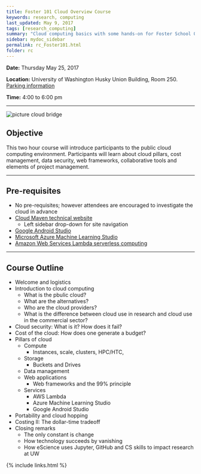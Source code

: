 ```yaml
---
title: Foster 101 Cloud Overview Course
keywords: research, computing
last_updated: May 9, 2017
tags: [research_computing]
summary: "Cloud computing basics with some hands-on for Foster School Of Business"
sidebar: mydoc_sidebar
permalink: rc_Foster101.html
folder: rc
---
```


**Date:** Thursday May 25, 2017 

**Location:** University of Washington Husky Union Building, Room 250. [Parking information](http://depts.washington.edu/thehub/home/directions/)

**Time:** 4:00 to 6:00 pm 


---

![picture cloud bridge](/documentation/images/rc/foster101_001.png)

## Objective

This two hour course will introduce participants to the public cloud computing environment. 
Participants will learn about cloud pillars, cost management, data security, web frameworks,
collaborative tools and elements of project management. 

---

## Pre-requisites 
 
- No pre-requisites; however attendees are encouraged to investigate the cloud in advance
- [Cloud Maven technical website](http://cloudmaven.org)
  - Left sidebar drop-down for site navigation 
- [Google Android Studio](https://cloud.google.com/android-studio/)
- [Microsoft Azure Machine Learning Studio](https://studio.azureml.net/)
- [Amazon Web Services Lambda serverless computing](https://aws.amazon.com/lambda/)


---

## Course Outline 

- Welcome and logistics
- Introduction to cloud computing
  - What is the pbulic cloud?
  - What are the alternatives?
  - Who are the cloud providers?
  - What is the difference between cloud use in research and cloud use in the commercial sector?
- Cloud security: What is it? How does it fail?
- Cost of the cloud: How does one generate a budget? 
- Pillars of cloud
  - Compute
    - Instances, scale, clusters, HPC/HTC, 
  - Storage
    - Buckets and Drives
  - Data management
  - Web applications
    - Web frameworks and the 99% principle
  - Services
    - AWS Lambda
    - Azure Machine Learning Studio
    - Google Android Studio
- Portability and cloud hopping
- Costing II: The dollar-time tradeoff
- Closing remarks
  - The only constant is change
  - How technology succeeds by vanishing
  - How eScience uses Jupyter, GitHub and CS skills to impact research at UW


{% include links.html %}
